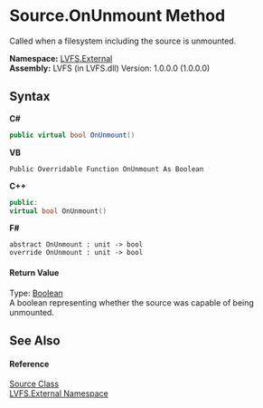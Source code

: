 # Source.OnUnmount Method 
 

Called when a filesystem including the source is unmounted.

**Namespace:**&nbsp;<a href="ce38c3d6-f720-9c09-02a8-24d191d963ed">LVFS.External</a><br />**Assembly:**&nbsp;LVFS (in LVFS.dll) Version: 1.0.0.0 (1.0.0.0)

## Syntax

**C#**<br />
``` C#
public virtual bool OnUnmount()
```

**VB**<br />
``` VB
Public Overridable Function OnUnmount As Boolean
```

**C++**<br />
``` C++
public:
virtual bool OnUnmount()
```

**F#**<br />
``` F#
abstract OnUnmount : unit -> bool 
override OnUnmount : unit -> bool 
```


#### Return Value
Type: <a href="http://msdn2.microsoft.com/en-us/library/a28wyd50" target="_blank">Boolean</a><br />A boolean representing whether the source was capable of being unmounted.

## See Also


#### Reference
<a href="05c85d1b-e4e2-db6e-96e7-2b1e8b63402d">Source Class</a><br /><a href="ce38c3d6-f720-9c09-02a8-24d191d963ed">LVFS.External Namespace</a><br />